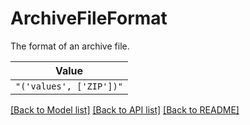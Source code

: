 # ArchiveFileFormat

The format of an archive file.


| **Value** |
| --------- |
| `"('values', ['ZIP'])"` |


[[Back to Model list]](../../../README.md#models-v1-link) [[Back to API list]](../../README.md#documentation-for-api-endpoints) [[Back to README]](../../README.md)
